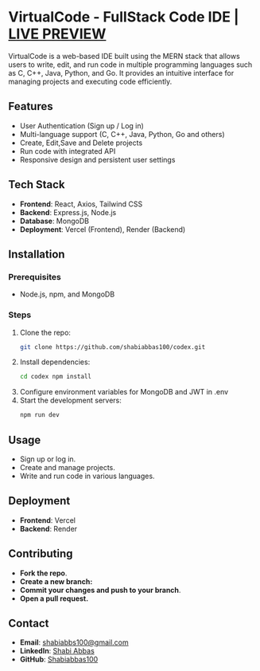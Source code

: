 # VirtualCode - FullStack Code IDE | [LIVE PREVIEW](https://mern-virtual-code.vercel.app/)

VirtualCode is a web-based IDE built using the MERN stack that allows users to write, edit, and run code in multiple programming languages such as C, C++, Java, Python, and Go. It provides an intuitive interface for managing projects and executing code efficiently.
## Features

- User Authentication (Sign up / Log in)
- Multi-language support (C, C++, Java, Python, Go and others)
- Create, Edit,Save and Delete projects
- Run code with integrated API
- Responsive design and persistent user settings

## Tech Stack

- **Frontend**: React, Axios, Tailwind CSS
- **Backend**: Express.js, Node.js
- **Database**: MongoDB
- **Deployment**: Vercel (Frontend), Render (Backend)

## Installation

### Prerequisites

- Node.js, npm, and MongoDB

### Steps

1. Clone the repo:
   ```bash
   git clone https://github.com/shabiabbas100/codex.git

2. Install dependencies:
   ```bash
   cd codex npm install
3. Configure environment variables for MongoDB and JWT in .env
4. Start the development servers:
   ```bash
   npm run dev

## Usage

- Sign up or log in.
- Create and manage projects.
- Write and run code in various languages.

## Deployment

- **Frontend**: Vercel
- **Backend**: Render

## Contributing

- **Fork the repo**.
- **Create a new branch:**
- **Commit your changes and push to your branch**.
- **Open a pull request.**

## Contact

- **Email**: [shabiabbs100@gmail.com](mailto:shabiabbs100@gmail.com)
- **LinkedIn**: [Shabi Abbas](https://www.linkedin.com/in/shabiabbas100/)
- **GitHub**: [Shabiabbas100](https://github.com/Shabiabbas100)



   
